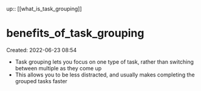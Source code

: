 up:: [[what_is_task_grouping]]

# benefits_of_task_grouping

Created: 2022-06-23 08:54

- Task grouping lets you focus on one type of task, rather than switching between multiple as they come up
- This allows you to be less distracted, and usually makes completing the grouped tasks faster

